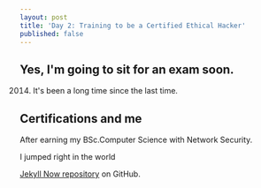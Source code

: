 ```yaml
---
layout: post
title: 'Day 2: Training to be a Certified Ethical Hacker'
published: false
---
```


## Yes, I'm going to sit for an exam soon.
2014. It's been a long time since the last time.


## Certifications and me
After earning my BSc.Computer Science with Network Security.

I jumped right in the world 

[Jekyll Now repository](https://github.com/barryclark/jekyll-now)
 on GitHub.
